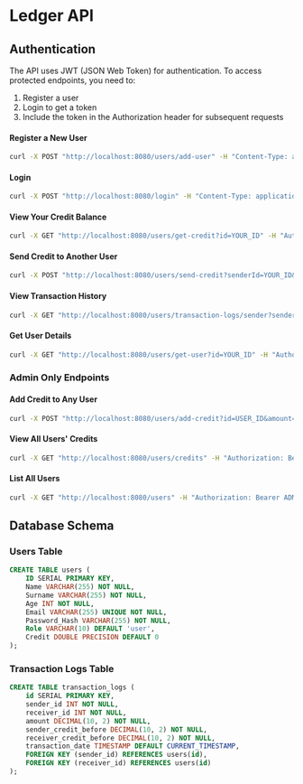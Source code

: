 # Ledger API

## Authentication

The API uses JWT (JSON Web Token) for authentication. To access protected endpoints, you need to:
1. Register a user
2. Login to get a token
3. Include the token in the Authorization header for subsequent requests

#### Register a New User
```bash
curl -X POST "http://localhost:8080/users/add-user" -H "Content-Type: application/json" -d '{"name": "John", "surname": "Doe", "age": 30, "email": "john@example.com", "password": "password123"}'
```

#### Login
```bash
curl -X POST "http://localhost:8080/login" -H "Content-Type: application/json" -d '{"email": "john@example.com", "password": "password123"}'
```

#### View Your Credit Balance
```bash
curl -X GET "http://localhost:8080/users/get-credit?id=YOUR_ID" -H "Authorization: Bearer YOUR_TOKEN"
```

#### Send Credit to Another User
```bash
curl -X POST "http://localhost:8080/users/send-credit?senderId=YOUR_ID&receiverId=RECEIVER_ID&amount=50" -H "Authorization: Bearer YOUR_TOKEN"
```

#### View Transaction History
```bash
curl -X GET "http://localhost:8080/users/transaction-logs/sender?senderId=YOUR_ID&date=2024-03-20" -H "Authorization: Bearer YOUR_TOKEN"
```

#### Get User Details
```bash
curl -X GET "http://localhost:8080/users/get-user?id=YOUR_ID" -H "Authorization: Bearer YOUR_TOKEN"
```

### Admin Only Endpoints

#### Add Credit to Any User
```bash
curl -X POST "http://localhost:8080/users/add-credit?id=USER_ID&amount=100" -H "Authorization: Bearer ADMIN_TOKEN"
```

#### View All Users' Credits
```bash
curl -X GET "http://localhost:8080/users/credits" -H "Authorization: Bearer ADMIN_TOKEN"
```

#### List All Users
```bash
curl -X GET "http://localhost:8080/users" -H "Authorization: Bearer ADMIN_TOKEN"
```

## Database Schema

### Users Table
```sql
CREATE TABLE users (
    ID SERIAL PRIMARY KEY,
    Name VARCHAR(255) NOT NULL,
    Surname VARCHAR(255) NOT NULL,
    Age INT NOT NULL,
    Email VARCHAR(255) UNIQUE NOT NULL,
    Password_Hash VARCHAR(255) NOT NULL,
    Role VARCHAR(10) DEFAULT 'user',
    Credit DOUBLE PRECISION DEFAULT 0
);
```

### Transaction Logs Table
```sql
CREATE TABLE transaction_logs (
    id SERIAL PRIMARY KEY,
    sender_id INT NOT NULL,
    receiver_id INT NOT NULL,
    amount DECIMAL(10, 2) NOT NULL,
    sender_credit_before DECIMAL(10, 2) NOT NULL,
    receiver_credit_before DECIMAL(10, 2) NOT NULL,
    transaction_date TIMESTAMP DEFAULT CURRENT_TIMESTAMP,
    FOREIGN KEY (sender_id) REFERENCES users(id),
    FOREIGN KEY (receiver_id) REFERENCES users(id)
);
```